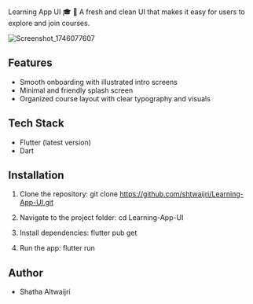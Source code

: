 Learning App UI 🎓 📱
A fresh and clean UI that makes it easy for users to explore and join courses.


![Screenshot_1746077607](https://github.com/user-attachments/assets/c11149ba-85b6-4934-8030-b0bf2f112bd5)


## Features
- Smooth onboarding with illustrated intro screens
- Minimal and friendly splash screen
- Organized course layout with clear typography and visuals

## Tech Stack 
- Flutter (latest version) 
- Dart

## Installation 
1.	Clone the repository: 
git clone https://github.com/shtwaijri/Learning-App-UI.git

2.	Navigate to the project folder: 
cd  Learning-App-UI

3. Install dependencies: 
flutter pub get 

4.	Run the app: 
flutter run 

## Author 
- Shatha Altwaijri 




